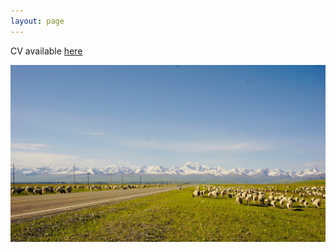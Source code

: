 ```yaml
---
layout: page
--- 
```


CV available [here](https://drive.google.com/file/d/1w0whOrDGOwW9bqpQr4fyOqY1dSiQ5b4b/view?usp=sharing)

<img src="https://raw.githubusercontent.com/keyitang94/keyitang94.github.io/master/Images/Background.jpg">
